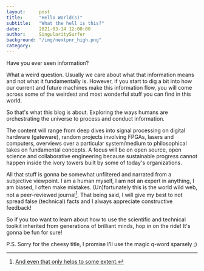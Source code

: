 ```yaml
---
layout:     post
title:      "Hello World(s)"
subtitle:   "What the hell is this?"
date:       2021-03-14 12:00:00
author:     SingularitySurfer
background: "/img/nextpnr_high.png"
category:
---
```


Have you ever seen information?

<!-- What is it anyways? What can we do with it? -->
<!-- Questions asked by the utterly deranged!! -->
What a weird question. Usually we care about what that information means and not what it fundamentally is.
However, if you start to dig a bit into how our current and future machines make this information flow, you will come across some of the weirdest and most wonderful stuff you can find in this world.
<!-- Ofc there are other interesting things like life that also processes information in crazy ways! -->

So that's what this blog is about. Exploring the ways humans are orchestrating the universe to process and conduct information.

The content will range from deep dives into signal processing on digital hardware (gateware), random projects involving FPGAs, lasers and computers, overviews over a particular system/medium to philosophical takes on fundamental concepts. A focus will be on open source, open science and collaborative engineering because sustainable progress cannot happen inside the ivory towers built by some of today's organizations.

All that stuff is gonna be somewhat unfiltered and narrated from a subjective viewpoint. I am a human myself, I am not an expert in anything, I am biased, I often make mistakes. (Un)fortunately this is the world wild web, not a peer-reviewed journal[^1]. That being said, I will give my best to not spread false (technical) facts and I always appreciate constructive feedback! 

So if you too want to learn about how to use the scientific and technical toolkit inherited from generations of brilliant minds, hop in on the ride! It's gonna be fun for sure!

P.S. Sorry for the cheesy title, I promise I'll use the magic q-word sparsely ;)


[^1]: [And even that only helps to some extent.](https://www.ncbi.nlm.nih.gov/pmc/articles/PMC1182327/)

<!--
Well, here is some: A cheesy blog post titled "Hello World(s)".

Wow, what a creative way to start a blog! Not really, but it's just too good of a line to not not use it.
Because


- CATCHEN!!!
- was kommt?
- welche art?
- open source stuff
- hype
- not for physicists and software engineers
- sometimes hardcore ecplicit engineering (signal processing) content
- sometimes rants about awesome topics

- DISCLAIMER I am human and wrong most of the time (just like much of the published research)
- this is the internet. no peer review process!
- i try to be responsible and not too misleading -->
